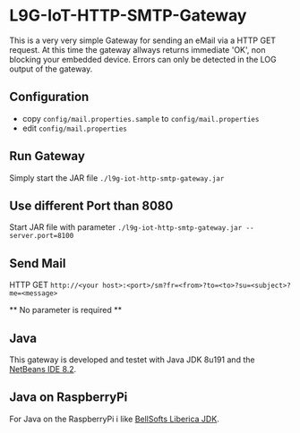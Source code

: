# L9G-IoT-HTTP-SMTP-Gateway

This is a very very simple Gateway for sending an eMail via a HTTP GET request.
At this time the gateway allways returns immediate 'OK', non blocking your embedded device. Errors can only be detected in the LOG output of the gateway.

## Configuration

- copy `config/mail.properties.sample` to `config/mail.properties`
- edit `config/mail.properties`

## Run Gateway

Simply start the JAR file `./l9g-iot-http-smtp-gateway.jar`

## Use different Port than 8080

Start JAR file with parameter `./l9g-iot-http-smtp-gateway.jar --server.port=8100`

## Send Mail

HTTP GET `http://<your host>:<port>/sm?fr=<from>?to=<to>?su=<subject>?me=<message>`

** No parameter is required **

## Java

This gateway is developed and testet with Java JDK 8u191 and the [NetBeans IDE 8.2](https://netbeans.org/).

## Java on RaspberryPi

For Java on the RaspberryPi i like [BellSofts Liberica JDK](https://bell-sw.com/java.html).
